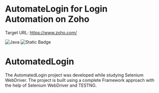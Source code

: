 # AutomateLogin for Login Automation on Zoho
Target URL: https://www.zoho.com/

![Java](https://img.shields.io/badge/JDK-19.0.1-%2333ccff)
![Static Badge](https://img.shields.io/badge/Selenium-4.9.0-%252333ccff)




# AutomatedLogin
The AutomatedLogin project was developed while studying Selenium WebDriver. The project is built using a complete Framework approach with the help of Selenium WebDriver and TESTNG. 
